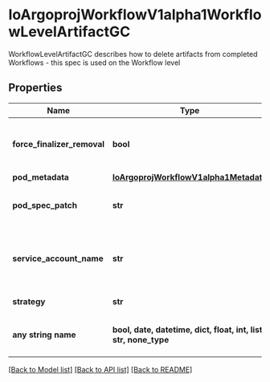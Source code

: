 # IoArgoprojWorkflowV1alpha1WorkflowLevelArtifactGC

WorkflowLevelArtifactGC describes how to delete artifacts from completed Workflows - this spec is used on the Workflow level

## Properties
Name | Type | Description | Notes
------------ | ------------- | ------------- | -------------
**force_finalizer_removal** | **bool** | ForceFinalizerRemoval: if set to true, the finalizer will be removed in the case that Artifact GC fails | [optional] 
**pod_metadata** | [**IoArgoprojWorkflowV1alpha1Metadata**](IoArgoprojWorkflowV1alpha1Metadata.md) |  | [optional] 
**pod_spec_patch** | **str** | PodSpecPatch holds strategic merge patch to apply against the artgc pod spec. | [optional] 
**service_account_name** | **str** | ServiceAccountName is an optional field for specifying the Service Account that should be assigned to the Pod doing the deletion | [optional] 
**strategy** | **str** | Strategy is the strategy to use. | [optional] 
**any string name** | **bool, date, datetime, dict, float, int, list, str, none_type** | any string name can be used but the value must be the correct type | [optional]

[[Back to Model list]](../README.md#documentation-for-models) [[Back to API list]](../README.md#documentation-for-api-endpoints) [[Back to README]](../README.md)


